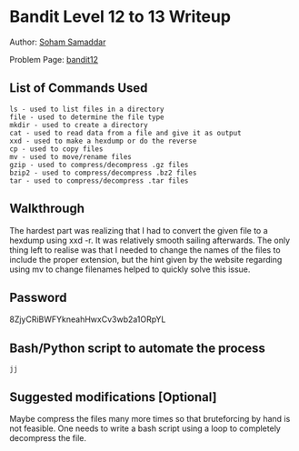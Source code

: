 # Bandit Level 12 to 13 Writeup

Author: [Soham Samaddar](https://github.com/CrypthiccCrypto)

Problem Page: [bandit12](https://overthewire.org/bandit/bandit12)

## List of Commands Used
```
ls - used to list files in a directory
file - used to determine the file type
mkdir - used to create a directory
cat - used to read data from a file and give it as output
xxd - used to make a hexdump or do the reverse
cp - used to copy files
mv - used to move/rename files
gzip - used to compress/decompress .gz files
bzip2 - used to compress/decompress .bz2 files
tar - used to compress/decompress .tar files

```

## Walkthrough
The hardest part was realizing that I had to convert the given file to a hexdump using xxd -r. It was relatively smooth sailing afterwards. The only thing left to realise was that I needed to change the names of the files to include the proper extension, but the hint given by the website regarding using mv to change filenames helped to quickly solve this issue.

## Password
8ZjyCRiBWFYkneahHwxCv3wb2a1ORpYL

## Bash/Python script to automate the process
```
jj
```

## Suggested modifications [Optional]
Maybe compress the files many more times so that bruteforcing by hand is not feasible. One needs to write a bash script using a loop to completely decompress the file.

